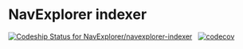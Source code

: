 # NavExplorer indexer

[ ![Codeship Status for NavExplorer/navexplorer-indexer](https://app.codeship.com/projects/273c05f0-793e-0136-7943-1a1745bf82cc/status?branch=master)](https://app.codeship.com/projects/300503) &nbsp; [![codecov](https://codecov.io/gh/NavExplorer/navexplorer-indexer/branch/master/graph/badge.svg)](https://codecov.io/gh/NavExplorer/navexplorer-indexer)
